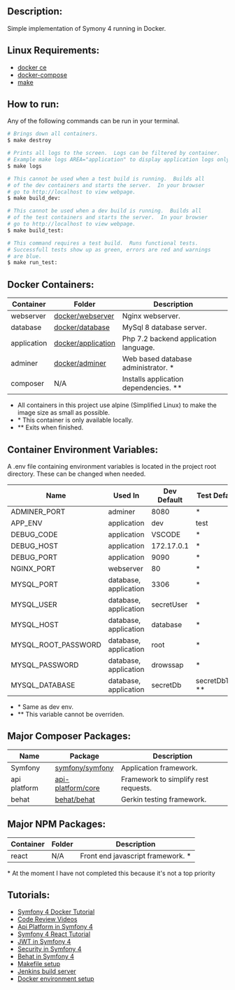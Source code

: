 
## **Description:** ##
Simple implementation of Symony 4 running in Docker. 


## **Linux Requirements:** ##
* [docker ce](https://docs.docker.com/install/linux/docker-ce/ubuntu/)
* [docker-compose](https://docs.docker.com/compose/install/)
* [make](https://linuxconfig.org/how-to-install-gcc-the-c-compiler-on-ubuntu-18-04-bionic-beaver-linux)


## **How to run:** ##
Any of the following commands can be run in your terminal.

```bash
# Brings down all containers.
$ make destroy

# Prints all logs to the screen.  Logs can be filtered by container.
# Example make logs AREA="application" to display application logs only.
$ make logs

# This cannot be used when a test build is running.  Builds all 
# of the dev containers and starts the server.  In your browser 
# go to http://localhost to view webpage.
$ make build_dev:

# This cannot be used when a dev build is running.  Builds all 
# of the test containers and starts the server.  In your browser
# go to http://localhost to view webpage.
$ make build_test:

# This command requires a test build.  Runs functional tests.  
# Successfull tests show up as green, errors are red and warnings 
# are blue.
$ make run_test:
```


## **Docker Containers:** ##
Container   | Folder                                     | Description                             |
------------|--------------------------------------------|-----------------------------------------|
webserver   | [docker/webserver](./docker/webserver)     | Nginx webserver.                        |
database    | [docker/database](./docker/database)       | MySql 8 database server.                |
application | [docker/application](./docker/application) | Php 7.2 backend application language.   |
adminer     | [docker/adminer](./docker/adminer)         | Web based database administrator. \*    |
composer    | N/A                                        | Installs application dependencies. \*\* |

* All containers in this project use alpine (Simplified Linux) to make the image size as small as possible.
* \* This container is only available locally.
* \*\* Exits when finished.


## **Container Environment Variables:** ##
A .env file containing environment variables is located in the project root directory.  These can be changed when needed.
<table>
  <thead>
    <tr>
      <th>Name</th>
      <th>Used In</th>
      <th>Dev Default</th>
      <th>Test Default</th>
    </tr>
  </thead>
  <tbody>
    <tr>
      <td>ADMINER_PORT</td>
      <td>adminer</td>
      <td>8080</td>
      <td>*</td>
    </tr>
    <tr>
      <td>APP_ENV</td>
      <td>application</td>
      <td>dev</td>
      <td>test</td>
    </tr>
    <tr>
      <td>DEBUG_CODE</td>
      <td>application</td>
      <td>VSCODE</td>
      <td>*</td>
    </tr>
    <tr>
      <td>DEBUG_HOST</td>
      <td>application</td>
      <td>172.17.0.1</td>
      <td>*</td>
    </tr>
    <tr>
      <td>DEBUG_PORT</td>
      <td>application</td>
      <td>9090</td>
      <td>*</td>
    </tr>
    <tr>
      <td>NGINX_PORT</td>
      <td>webserver</td>
      <td>80</td>
      <td>*</td>
    </tr>
    <tr>
      <td>MYSQL_PORT</td>
      <td>database, application</td>
      <td>3306</td>
      <td>*</td>
    </tr>
    <tr>
      <td>MYSQL_USER</td>
      <td>database, application</td>
      <td>secretUser</td>
      <td>*</td>
    </tr>
    <tr>
      <td>MYSQL_HOST</td>
      <td>database, application</td>
      <td>database</td>
      <td>*</td>
    </tr>
    <tr>
      <td>MYSQL_ROOT_PASSWORD</td>
      <td>database, application</td>
      <td>root</td>
      <td>*</td>
    </tr>
    <tr>
      <td>MYSQL_PASSWORD</td>
      <td>database, application</td>
      <td>drowssap</td>
      <td>*</td>
    </tr>
    <tr>
      <td>MYSQL_DATABASE</td>
      <td>database, application</td>
      <td>secretDb</td>
      <td>secretDbTest **</td>
    </tr>
  </tbody>
</table>

* \* Same as dev env.
* \*\* This variable cannot be overriden.

## **Major Composer Packages:** ##
Name         | Package                                                  | Description                          |
-------------|----------------------------------------------------------|--------------------------------------|
Symfony      | [symfony/symfony](https://symfony.com/)                  | Application framework.               |
api platform | [api-platform/core](https://api-platform.com/docs/core/) | Framework to simplify rest requests. |
behat        | [behat/behat](http://behat.org/en/latest/)               | Gerkin testing framework.            |


## **Major NPM Packages:** ##
Container   | Folder                 | Description                       |
------------|------------------------|-----------------------------------|
react       |N/A                     | Front end javascript framework. \*|

\* At the moment I have not completed this because it's not a top priority

## **Tutorials:** ##
* [Symfony 4 Docker Tutorial](https://knplabs.com/en/blog/how-to-dockerise-a-symfony-4-project)
* [Code Review Videos](https://codereviewvideos.com/course/docker-tutorial-for-beginners/video/docker-compose-multiple-environments)
* [Api Platform in Symfony 4](https://symfonycasts.com/screencast/symfony-rest/test-database)
* [Symfony 4 React Tutorial](https://auth0.com/blog/developing-modern-apps-with-symfony-and-react/#Running-your-React-and-Symfony-App)
* [JWT in Symfony 4](https://symfonycasts.com/screencast/symfony-rest4)
* [Security in Symfony 4](https://symfonycasts.com/screencast/api-platform-security/test-reset-database#play)
* [Behat in Symfony 4](https://blog.rafalmuszynski.pl/how-to-configure-behat-with-symfony-4/)
* [Makefile setup](http://www.inanzzz.com/index.php/post/fr4t/creating-a-dockerised-symfony-application-and-a-makefile-based-build-script)
* [Jenkins build server](https://www.nielsvandermolen.com/continuous-integration-jenkins-docker/)
* [Docker environment setup](https://medium.com/caendra-tech/a-docker-development-environment-for-a-symfony-application-a301df340b58)
